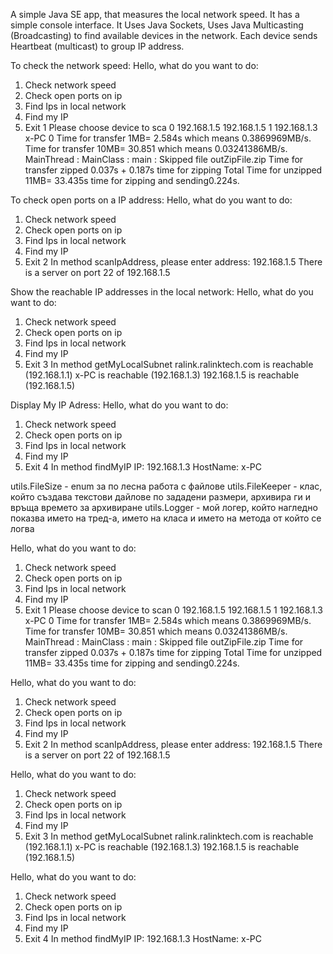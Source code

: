 A simple Java SE app, that measures the local network speed.
It has a simple console interface.
It Uses Java Sockets,
Uses Java Multicasting (Broadcasting) to find available devices in the network.
Each device sends Heartbeat (multicast) to group IP address.

To check the network speed:
  Hello, what do you want to do:
  1) Check network speed
  2) Check open ports on ip
  3) Find Ips in local network
  4) Find my IP
  9) Exit
    1
  Please choose device to sca
  0   192.168.1.5 192.168.1.5
  1   192.168.1.3 x-PC
    0
Time for transfer 1MB= 2.584s which means 0.3869969MB/s.
Time for transfer 10MB= 30.851 which means 0.03241386MB/s.
MainThread : MainClass : main : Skipped file outZipFile.zip
Time for transfer zipped 0.037s +  0.187s time for zipping
Total Time for unzipped 11MB= 33.435s time for zipping and sending0.224s.

To check open ports on a IP address:
  Hello, what do you want to do:
  1) Check network speed
  2) Check open ports on ip
  3) Find Ips in local network
  4) Find my IP
  9) Exit
    2
  In method scanIpAddress, please enter address:
    192.168.1.5
  There is a server on port 22 of 192.168.1.5

Show the reachable IP addresses in the local network:
  Hello, what do you want to do:
  1) Check network speed
  2) Check open ports on ip
  3) Find Ips in local network
  4) Find my IP
  9) Exit
    3
  In method getMyLocalSubnet
  ralink.ralinktech.com is reachable (192.168.1.1)
  x-PC is reachable (192.168.1.3)
  192.168.1.5 is reachable (192.168.1.5)

Display My IP Adress:
  Hello, what do you want to do:
  1) Check network speed
  2) Check open ports on ip
  3) Find Ips in local network
  4) Find my IP
  9) Exit
    4
  In method findMyIP
  IP: 192.168.1.3
  HostName: x-PC

utils.FileSize - enum за по лесна работа с файлове
utils.FileKeeper - клас, който създава текстови дайлове по зададени размери, архивира ги и връща времето за архивиране
utils.Logger - мой логер, който нагледно показва името на тред-а, името на класа и името на метода от който се логва


Hello, what do you want to do:
1) Check network speed
2) Check open ports on ip
3) Find Ips in local network
4) Find my IP
9) Exit
1
Please choose device to scan
0   192.168.1.5 192.168.1.5
1   192.168.1.3 x-PC
0
Time for transfer 1MB= 2.584s which means 0.3869969MB/s.
Time for transfer 10MB= 30.851 which means 0.03241386MB/s.
MainThread : MainClass : main : Skipped file outZipFile.zip
Time for transfer zipped 0.037s +  0.187s time for zipping
Total Time for unzipped 11MB= 33.435s time for zipping and sending0.224s.


Hello, what do you want to do:
1) Check network speed
2) Check open ports on ip
3) Find Ips in local network
4) Find my IP
9) Exit
2
In method scanIpAddress, please enter address:
192.168.1.5
There is a server on port 22 of 192.168.1.5


Hello, what do you want to do:
1) Check network speed
2) Check open ports on ip
3) Find Ips in local network
4) Find my IP
9) Exit
3
In method getMyLocalSubnet
ralink.ralinktech.com is reachable (192.168.1.1)
x-PC is reachable (192.168.1.3)
192.168.1.5 is reachable (192.168.1.5)


Hello, what do you want to do:
1) Check network speed
2) Check open ports on ip
3) Find Ips in local network
4) Find my IP
9) Exit
4
In method findMyIP
IP: 192.168.1.3
HostName: x-PC